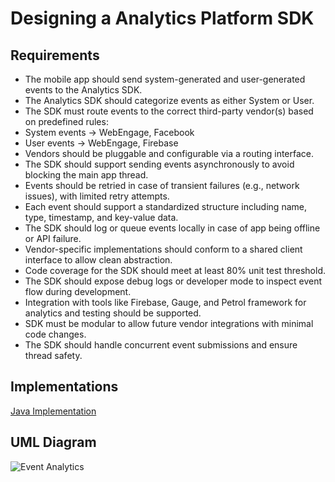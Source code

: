 # Designing a Analytics Platform SDK
## Requirements
* The mobile app should send system-generated and user-generated events to the Analytics SDK. 
* The Analytics SDK should categorize events as either System or User. 
* The SDK must route events to the correct third-party vendor(s) based on predefined rules:
 * System events → WebEngage, Facebook 
 * User events → WebEngage, Firebase
* Vendors should be pluggable and configurable via a routing interface. 
* The SDK should support sending events asynchronously to avoid blocking the main app thread.
* Events should be retried in case of transient failures (e.g., network issues), with limited retry attempts. 
* Each event should support a standardized structure including name, type, timestamp, and key-value data.
* The SDK should log or queue events locally in case of app being offline or API failure. 
* Vendor-specific implementations should conform to a shared client interface to allow clean abstraction. 
* Code coverage for the SDK should meet at least 80% unit test threshold.
* The SDK should expose debug logs or developer mode to inspect event flow during development. 
* Integration with tools like Firebase, Gauge, and Petrol framework for analytics and testing should be supported. 
* SDK must be modular to allow future vendor integrations with minimal code changes. 
* The SDK should handle concurrent event submissions and ensure thread safety.
## Implementations
[Java Implementation ](https://github.com/darshna22/Low-Level-Design-Problems/tree/main/src/main/kotlin/LLD_Analytics_Event_Routing)

## UML Diagram
![Event Analytics](https://github.com/user-attachments/assets/bd984aa6-d8c8-4a53-a3f7-65af4d158dd9)
